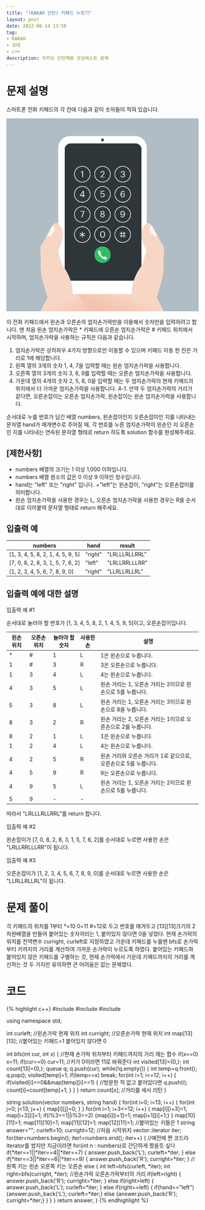 ```yaml
---
title: "(KAKAO 인턴) 키패드 누르기"
layout: post
date: 2022-06-14 13:50
tag:
- KAKAO
- 코테
- c++
description: 카카오 인턴채용 코딩테스트 문제
---
```


# 문제 설명
스마트폰 전화 키패드의 각 칸에 다음과 같이 숫자들이 적혀 있습니다.

![키패드.jpg](/assets/img/%ED%82%A4%ED%8C%A8%EB%93%9C%20%EB%88%84%EB%A5%B4%EA%B8%B0.png)

이 전화 키패드에서 왼손과 오른손의 엄지손가락만을 이용해서 숫자만을 입력하려고 합니다.
맨 처음 왼손 엄지손가락은 * 키패드에 오른손 엄지손가락은 # 키패드 위치에서 시작하며, 엄지손가락을 사용하는 규칙은 다음과 같습니다.

1. 엄지손가락은 상하좌우 4가지 방향으로만 이동할 수 있으며 키패드 이동 한 칸은 거리로 1에 해당합니다.
2. 왼쪽 열의 3개의 숫자 1, 4, 7을 입력할 때는 왼손 엄지손가락을 사용합니다.
3. 오른쪽 열의 3개의 숫자 3, 6, 9를 입력할 때는 오른손 엄지손가락을 사용합니다.
4. 가운데 열의 4개의 숫자 2, 5, 8, 0을 입력할 때는 두 엄지손가락의 현재 키패드의 위치에서 더 가까운 엄지손가락을 사용합니다.
  4-1. 만약 두 엄지손가락의 거리가 같다면, 오른손잡이는 오른손 엄지손가락, 왼손잡이는 왼손 엄지손가락을 사용합니다.

순서대로 누를 번호가 담긴 배열 numbers, 왼손잡이인지 오른손잡이인 지를 나타내는 문자열 hand가 매개변수로 주어질 때, 각 번호를 누른 엄지손가락이 왼손인 지 오른손인 지를 나타내는 연속된 문자열 형태로 return 하도록 solution 함수를 완성해주세요.

## [제한사항]
+ numbers 배열의 크기는 1 이상 1,000 이하입니다.
+ numbers 배열 원소의 값은 0 이상 9 이하인 정수입니다.
+ hand는 "left" 또는 "right" 입니다.
  +"left"는 왼손잡이, "right"는 오른손잡이를 의미합니다.
+ 왼손 엄지손가락을 사용한 경우는 L, 오른손 엄지손가락을 사용한 경우는 R을 순서대로 이어붙여 문자열 형태로 return 해주세요.

## 입출력 예

numbers | hand | result 
--- | --- | ---
[1, 3, 4, 5, 8, 2, 1, 4, 5, 9, 5] | "right" | "LRLLLRLLRRL"
[7, 0, 8, 2, 8, 3, 1, 5, 7, 6, 2] | "left" | "LRLLRRLLLRR"
[1, 2, 3, 4, 5, 6, 7, 8, 9, 0] | "right" | "LLRLLRLLRL"

## 입출력 예에 대한 설명
입출력 예 #1

순서대로 눌러야 할 번호가 [1, 3, 4, 5, 8, 2, 1, 4, 5, 9, 5]이고, 오른손잡이입니다.

왼손 위치 | 오른손 위치 | 눌러야 할 숫자 | 사용한 손 | 설명
--- | --- | --- | --- | ---
* |	# |	1 |	L |	1은 왼손으로 누릅니다.
1 |	# |	3 |	R |	3은 오른손으로 누릅니다.
1 |	3 |	4 |	L |	4는 왼손으로 누릅니다.
4 |	3 |	5 |	L |	왼손 거리는 1, 오른손 거리는 2이므로 왼손으로 5를 누릅니다.
5 |	3 |	8 |	L |	왼손 거리는 1, 오른손 거리는 3이므로 왼손으로 8을 누릅니다.
8 |	3 |	2 |	R |	왼손 거리는 2, 오른손 거리는 1이므로 오른손으로 2를 누릅니다.
8 |	2 |	1 |	L |	1은 왼손으로 누릅니다.
1 |	2 |	4 |	L |	4는 왼손으로 누릅니다.
4 |	2 |	5 |	R |	왼손 거리와 오른손 거리가 1로 같으므로, 오른손으로 5를 누릅니다.
4 |	5 |	9 |	R |	9는 오른손으로 누릅니다.
4 |	9 |	5 |	L |	왼손 거리는 1, 오른손 거리는 2이므로 왼손으로 5를 누릅니다.
5 |	9 |	- |	- |	

따라서 "LRLLLRLLRRL"를 return 합니다.

입출력 예 #2

왼손잡이가 [7, 0, 8, 2, 8, 3, 1, 5, 7, 6, 2]를 순서대로 누르면 사용한 손은 "LRLLRRLLLRR"이 됩니다.

입출력 예 #3

오른손잡이가 [1, 2, 3, 4, 5, 6, 7, 8, 9, 0]를 순서대로 누르면 사용한 손은 "LLRLLRLLRL"이 됩니다.

# 문제 풀이
각 키패드의 위치를 1부터 *=10 0=11 #=12로 두고 번호를 매겨두고 [13][13]크기의 2차원배열을 만들어 붙어있는 숫자끼리는 1, 붙어있지 않다면 0을 넣었다. 현재 손가락의 위치를 전역변수 curright, curleft로 지정하였고 가운데 키패드를 누를땐 bfs로 손가락부터 키까지의 거리를 계산하여 가까운 손가락이 누르도록 하였다. 붙어있는 키패드와 붙어있지 않은 키패드를 구별하는 것, 현재 손가락에서 가운데 키패드까지의 거리를 계산하는 것 두 가지만 유의하면 큰 어려움은 없는 문제였다.

# 코드
{% highlight c++}
#include <string>
#include <vector>
#include <queue>

using namespace std;

int curleft; //왼손가락 현재 위치
int curright; //오른손가락 현재 위치
int map[13][13]; //붙어있는 키패드=1 붙어있지 않다면 0

int bfs(int cur, int x) { //현재 손가락 위치부터 키패드까지의 거리 재는 함수
    if(x==0) x=11;
    if(cur==0) cur=11; //키가 0이라면 11로 바꿔준다
    int visited[13]={0,};
    int count[13]={0,};
    queue<int> q;
    q.push(cur);
    while(!q.empty()) {
        int temp=q.front();
        q.pop(); visited[temp]=1;
        if(temp==x) break;
        for(int i=1; i<=12; i++) {
            if(visited[i]==0&&map[temp][i]==1) { //방문한 적 없고 붙어있다면
                q.push(i); count[i]=count[temp]+1;
            }
        }
    }
    return count[x]; //거리를 세서 리턴
}

string solution(vector<int> numbers, string hand) {
    for(int i=0; i<13; i++) {
        for(int j=0; j<13; j++) {
            map[i][j]=0;
        }
    }
    for(int i=1; i+3<=12; i++) {
        map[i][i+3]=1; map[i+3][i]=1;
        if(i%3==1||i%3==2) {map[i][i+1]=1; map[i+1][i]=1;} 
    }
    map[10][11]=1; map[11][10]=1; map[11][12]=1; map[12][11]=1; //붙어있는 키들은 1
    string answer="";
    curleft=10; curright=12; //처음 시작위치
    vector<int>::iterator iter;
    for(iter=numbers.begin(); iter!=numbers.end(); iter++) { //예전에 짠 코드라 iterator를 썼지만 지금이라면 for(int n : numbers)로 간단하게 짰을듯 싶다
        if(*iter==1||*iter==4||*iter==7) {
          answer.push_back('L'); curleft=*iter;
        }
        else if(*iter==3||*iter==6||*iter==9) {
            answer.push_back('R'); curright=*iter;
        } //왼쪽 키는 왼손 오른쪽 키는 오른손
        else {
            int left=bfs(curleft, *iter); int right=bfs(curright, *iter); //왼손가락 오른손가락부터의 거리
            if(left>right) {
                answer.push_back('R'); curright=*iter;
            }
            else if(right>left) {
                answer.push_back('L'); curleft=*iter;
            }
            else if(right==left) {
                if(hand=="left") {answer.push_back('L'); curleft=*iter;}
                else {answer.push_back('R'); curright=*iter;}
            }
        }
    }
    return answer;
}
{% endhighlight %}